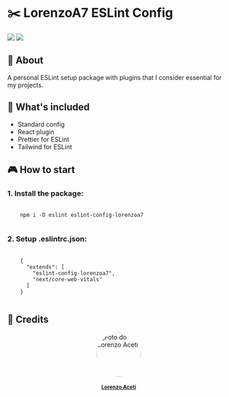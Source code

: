 # ✂️ LorenzoA7 ESLint Config



<div style="display: inline_block">
  <img src="https://img.shields.io/badge/javascript-%23323330.svg?style=for-the-badge&logo=javascript&logoColor=%23F7DF1E"/>
  <img src="https://img.shields.io/badge/NPM-%23CB3837.svg?style=for-the-badge&logo=npm&logoColor=white"/>
</div>

## 📑 About
<p>A personal ESLint setup package with plugins that I consider essential for my projects.</p>

## 🌟 What's included

- Standard config
- React plugin
- Prettier for ESLint
- Tailwind for ESLint


## 🎮 How to start

### 1. Install the package:
<pre>
  <code>
    npm i -D eslint eslint-config-lorenzoa7
  </code>
</pre>

<h3>2. Setup .eslintrc.json:</h3>
<pre>
  <code>
    {
      "extends": [
        "eslint-config-lorenzoa7", 
        "next/core-web-vitals"
      ]
    }
  </code>
</pre>

## 🔧 Credits
<a href="https://github.com/lorenzoa7" style='display: flex; flex-direction: column; align-items: center;'>
    <img style='border-radius: 50%; object-fit: cover;' src="https://media.discordapp.net/attachments/630201208270749696/1138261712332668988/foto_profissional_quadrada.jpg" width="100px;" height="100px;" alt="Foto do Lorenzo Aceti"/><br>
    <sub>
        <b>Lorenzo Aceti</b>
    </sub>
</a>